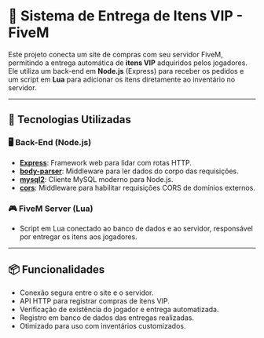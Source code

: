 # 🎁 Sistema de Entrega de Itens VIP - FiveM

Este projeto conecta um site de compras com seu servidor FiveM, permitindo a entrega automática de **itens VIP** adquiridos pelos jogadores. Ele utiliza um back-end em **Node.js** (Express) para receber os pedidos e um script em **Lua** para adicionar os itens diretamente ao inventário no servidor.

---

## 🚀 Tecnologias Utilizadas

### 🖥️ Back-End (Node.js)
- **[Express](https://expressjs.com/)**: Framework web para lidar com rotas HTTP.
- **[body-parser](https://www.npmjs.com/package/body-parser)**: Middleware para ler dados do corpo das requisições.
- **[mysql2](https://www.npmjs.com/package/mysql2)**: Cliente MySQL moderno para Node.js.
- **[cors](https://www.npmjs.com/package/cors)**: Middleware para habilitar requisições CORS de domínios externos.

### 🎮 FiveM Server (Lua)
- Script em Lua conectado ao banco de dados e ao servidor, responsável por entregar os itens aos jogadores.

---

## 📦 Funcionalidades

- Conexão segura entre o site e o servidor.
- API HTTP para registrar compras de itens VIP.
- Verificação de existência do jogador e entrega automatizada.
- Registro em banco de dados das entregas realizadas.
- Otimizado para uso com inventários customizados.
